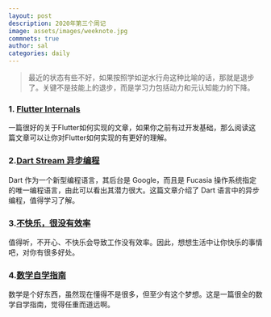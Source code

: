 ```yaml
---
layout: post
description: 2020年第三个周记
image: assets/images/weeknote.jpg
commnets: true
author: sal
categories: daily
---
```

> 最近的状态有些不好，如果按照学如逆水行舟这种比喻的话，那就是退步了。关键不是技能上的退步，而是学习力包括动力和元认知能力的下降。

### 1. [Flutter Internals](https://www.didierboelens.com/2019/09/flutter-internals/)
一篇很好的关于Flutter如何实现的文章，如果你之前有过开发基础，那么阅读这篇文章可以让你对Flutter如何实现的有更好的理解。

### 2.[Dart Stream 异步编程](https://medium.com/dartlang/dart-asynchronous-programming-streams-2569a993324d?source=twitterShare-219aa189c294-1581739439&_branch_match_id=704883636520803192)
Dart 作为一个新型编程语言，其后台是 Google，而且是 Fucasia 操作系统指定的唯一编程语言，由此可以看出其潜力很大。这篇文章介绍了 Dart 语言中的异步编程，值得学习了解。

### 3.[不快乐，很没有效率](https://nav.al/inefficient)
值得听，不开心、不快乐会导致工作没有效率。因此，想想生活中让你快乐的事情吧，对你有很多好处。

### 4.[数学自学指南](https://www.neilwithdata.com/mathematics-self-learner)
数学是个好东西，虽然现在懂得不是很多，但至少有这个梦想。这是一篇很全的数学自学指南，觉得任重而道远啊。
